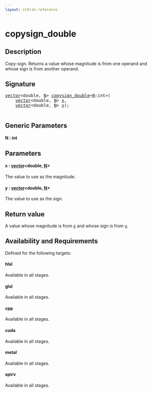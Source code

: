 ```yaml
---
layout: stdlib-reference
---
```


# copysign\_double

## Description

Copy-sign. Returns a value whose magnitude is from one operand and whose sign is from another operand.



## Signature 

<pre>
<a href="../../types/vector/index.html" class="code_type">vector</a>&lt;<span class="code_keyword">double</span>, <a href=".html#decl-N" class="code_var">N</a>&gt; <a href=".html">copysign_double</a>&lt;<a href=".html#decl-N" class="code_var">N</a>:<span class="code_keyword">int</span>&gt;(
    <a href="../../types/vector/index.html" class="code_type">vector</a>&lt;<span class="code_keyword">double</span>, <a href=".html#decl-N" class="code_var">N</a>&gt; <a href=".html#decl-x" class="code_param">x</a>,
    <a href="../../types/vector/index.html" class="code_type">vector</a>&lt;<span class="code_keyword">double</span>, <a href=".html#decl-N" class="code_var">N</a>&gt; <a href=".html#decl-y" class="code_param">y</a>);

</pre>

## Generic Parameters

####  <a id="decl-N"></a>N  : int

## Parameters

####  <a id="decl-x"></a>x  : [vector](../../types/vector/index.html)\<double, [N](../../types/vector/index.html#decl-N)\>
The value to use as the magnitude.

####  <a id="decl-y"></a>y  : [vector](../../types/vector/index.html)\<double, [N](../../types/vector/index.html#decl-N)\>
The value to use as the sign.


## Return value
A value whose magnitude is from <span class='code'><a href=".html#decl-x" class="code_param">x</a></span> and whose sign is from <span class='code'><a href=".html#decl-y" class="code_param">y</a></span>.


## Availability and Requirements

Defined for the following targets:

#### hlsl
Available in all stages.

#### glsl
Available in all stages.

#### cpp
Available in all stages.

#### cuda
Available in all stages.

#### metal
Available in all stages.

#### spirv
Available in all stages.



